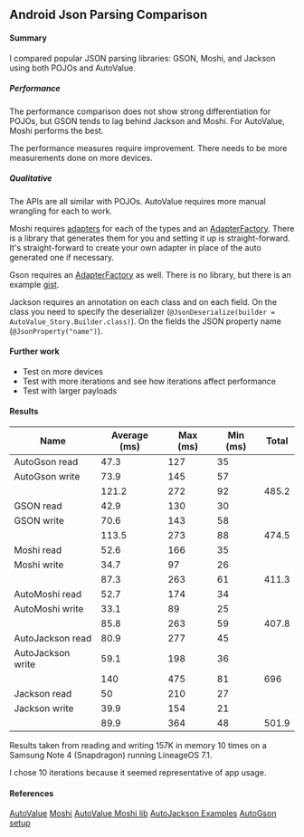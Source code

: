 Android Json Parsing Comparison
-------------------------------

#### Summary

I compared popular JSON parsing libraries: GSON, Moshi, and Jackson using both POJOs and AutoValue. 

##### Performance

The performance comparison does not show strong differentiation for POJOs, but GSON tends to lag behind Jackson and Moshi.
For AutoValue, Moshi performs the best.

The performance measures require improvement. There needs to be more measurements done on more devices. 

##### Qualitative

The APIs are all similar with POJOs. 
AutoValue requires more manual wrangling for each to work.

Moshi requires [adapters](app/src/main/com/grahamholker/json/autovalue/moshi/Story.java#L77-L79) for each of the types and an [AdapterFactory](app/src/main/com/grahamholker/json/autovalue/moshi/MyAdapterFactory.java).
There is a library that generates them for you and setting it up is straight-forward.
It's straight-forward to create your own adapter in place of the auto generated one if necessary. 

Gson requires an [AdapterFactory](app/src/main/com/grahamholker/json/autovalue/gson/AutoValueAdapterFactory.java) as well. 
There is no library, but there is an example [gist](https://gist.github.com/JakeWharton/0d67d01badcee0ae7bc9).

Jackson requires an annotation on each class and on each field. 
On the class you need to specify the deserializer (`@JsonDeserialize(builder = AutoValue_Story.Builder.class)`).
On the fields the JSON property name (`@JsonProperty("name")`).

#### Further work

- Test on more devices
- Test with more iterations and see how iterations affect performance
- Test with larger payloads

#### Results


| Name              | Average (ms)  | Max (ms)  | Min (ms)  | Total |
|-------------------|---------------| ----------|-----------|-------|
| AutoGson read	    | 47.3          | 127       | 35        |       |
| AutoGson write    | 73.9	        | 145	    | 57        |       |
|                   | 121.2	        | 272	    | 92	    | 485.2 |
| GSON read	        | 42.9	        | 130	    | 30        |       |
| GSON write	    | 70.6          | 143	    | 58        |       |
|                   | 113.5	        | 273	    | 88	    | 474.5 |
| Moshi read	    | 52.6	        | 166	    | 35        |       |
| Moshi write	    | 34.7	        | 97	    | 26        |       |
|                   | 87.3	        | 263	    | 61        | 411.3 |
| AutoMoshi read	| 52.7	        | 174	    | 34        |       |
| AutoMoshi write	| 33.1	        | 89	    | 25        |       |
|                   | 85.8	        | 263	    | 59	    | 407.8 |
| AutoJackson read	| 80.9	        | 277	    | 45        |       |
| AutoJackson write	| 59.1          | 198       | 36        |       |
|                   | 140	        | 475	    | 81	    | 696   |
| Jackson read	    | 50            | 210	    | 27        |       |
| Jackson write	    | 39.9	        | 154	    | 21        |       |
|                   | 89.9	        | 364	    | 48        | 501.9 |

Results taken from reading and writing 157K in memory 10 times on a Samsung Note 4 (Snapdragon) running LineageOS 7.1. 

I chose 10 iterations because it seemed representative of app usage. 


#### References

[AutoValue](https://github.com/google/auto)
[Moshi](https://github.com/square/moshi)
[AutoValue Moshi lib](https://github.com/rharter/auto-value-moshi)
[AutoJackson Examples](https://github.com/artem-zinnatullin/AutoJackson)
[AutoGson setup](https://gist.github.com/JakeWharton/0d67d01badcee0ae7bc9)


	


	